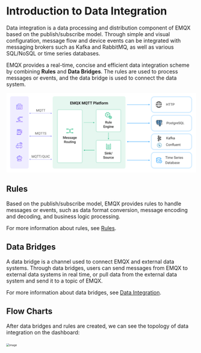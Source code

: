 # Introduction to Data Integration

Data integration is a data processing and distribution component of EMQX based on the publish/subscribe model. 
Through simple and visual configuration, message flow and device events can be integrated with messaging brokers such as Kafka and RabbitMQ, as well as various SQL/NoSQL or time series databases.

EMQX provides a real-time, concise and efficient data integration scheme by combining **Rules** and **Data Bridges**.
The rules are used to process messages or events, and the data bridge is used to connect the data system.

<img src="./assets/rules/data-integration-arch.png" alt="image" style="zoom:50%;" />

## Rules

Based on the publish/subscribe model, EMQX provides rules to handle messages or events, such as data format conversion, message encoding and decoding, and business logic processing.

For more information about rules, see [Rules](./rules.md).

## Data Bridges

A data bridge is a channel used to connect EMQX and external data systems.
Through data bridges, users can send messages from EMQX to external data systems in real time,
or pull data from the external data system and send it to a topic of EMQX.

For more information about data bridges, see [Data Integration](./data-bridges.md).

## Flow Charts

After data bridges and rules are created, we can see the topology of data integration on the dashboard:

<img src="./assets/rules/en_introduction_flow.png" alt="image" style="zoom:50%;" />
